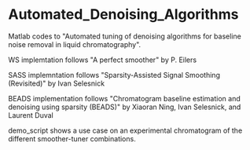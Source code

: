 # Automated_Denoising_Algorithms
Matlab codes to "Automated tuning of denoising algorithms for baseline noise removal in liquid
chromatography". 

WS implemtation follows "A perfect smoother" by P. Eilers

SASS implemntation follows "Sparsity-Assisted Signal Smoothing (Revisited)" by Ivan Selesnick

BEADS implementation follows "Chromatogram baseline estimation and denoising using sparsity (BEADS)" by Xiaoran Ning, Ivan Selesnick, and Laurent Duval

demo_script shows a use case on an experimental chromatogram of the different smoother-tuner combinations. 
